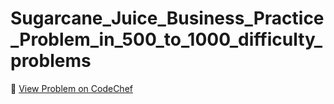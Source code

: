 # Sugarcane_Juice_Business_Practice_Problem_in_500_to_1000_difficulty_problems

🔗 [View Problem on CodeChef](https://www.codechef.com/practice/course/logical-problems/DIFF800/problems/SUGARCANE)
